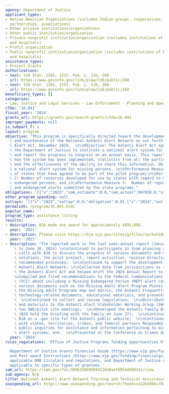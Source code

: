 ```yaml
---
agency: Department of Justice
applicant_types:
- Native American Organizations (includes Indian groups, cooperatives, corporations,
  partnerships, associations)
- Other private institutions/organizations
- Other public institution/organization
- Private nonprofit institution/organization (includes institutions of higher education
  and hospitals)
- Profit organization
- Public nonprofit institution/organization (includes institutions of higher education
  and hospitals)
assistance_types:
- Project Grants
authorizations:
- text: 134 Stat. 1182, 1257. Pub. L. 116, 260.
  url: https://www.govinfo.gov/link/plaw/116/public/260
- text: 134 Stat. 1182, 1257. Pub. L. 116, 260.
  url: https://www.govinfo.gov/link/plaw/116/public/260
beneficiary_types: []
categories:
- Law, Justice and Legal Services - Law Enforcement - Planning and Operations
cfda: '16.041'
fiscal_year: '2024'
grants_url: https://grants.gov/search-grants?cfda=16.041
improper_payments: null
is_subpart_f: 1
layout: program
objective: "This program is specifically directed toward the development, implementation,\
  \ and maintenance of the National Ashanti Alert Network as set forth in the Ashanti\
  \ Alert Act, December 2018.  \n\nObjective: The Ashanti Alert Act specifically requires\
  \ the Department of Justice to institute a national alert system for missing persons\
  \ and report the progress to Congress on an annual basis. This reporting includes\
  \ how the system has been implemented, statistics from all the participating states,\
  \ and the effectiveness of the ability to share this information. Objective: Institute\
  \ a national alert system for missing persons. \n\nPerformance Measure 1:  Number\
  \ of states that have agreed to be part of the pilot program;\n\nPerformance Measure\
  \ 2: Number of resources developed for use by states with regard to missing and\
  \ endangered persons; and,\n\nPerformance Measure 3:  Number of reported missing\
  \ and endangered alerts submitted by the state programs."
obligations: '[{"x":"2023","sam_estimate":0.0,"sam_actual":897038.0,"usa_spending_actual":895866.0},{"x":"2024","sam_estimate":0.0,"sam_actual":874548.0,"usa_spending_actual":858748.0},{"x":"2025","sam_estimate":0.0,"sam_actual":0.0,"usa_spending_actual":0.0}]'
other_program_spending: null
outlays: '[{"x":"2023","outlay":0.0,"obligation":0.0},{"x":"2024","outlay":1608.0,"obligation":858748.0},{"x":"2025","outlay":0.0,"obligation":0.0}]'
permalink: /program/16.041.html
popular_name: ''
program_type: assistance_listing
results:
- description: BJA made one award for approximately $895,866.
  year: '2021'
- description: Please visit https://bja.ojp.gov/sites/g/files/xyckuh186/files/media/document/National-Ashanti-Alert-Network-Fact-Sheet.pdf
  year: '2022'
- description: "The reported work in the last semi-annual report (January 1, 2024\
    \ to June 30, 2024) \n\nContinued to participate in team planning and technical\
    \ calls with BJA to discuss the progress of various documents and materials, technology\
    \ solutions, the pilot project, report activities, receive direction, and refine\
    \ recommended processes;  \n\nContinued to support the development of the National\
    \ Ashanti Alert Network; \n\nCollected data from jurisdictions as required by\
    \ the Ashanti Alert Act and helped draft the 2024 Annual Report to Congress; \n\
    \nCompiled and filed recommendations to the Federal Communications Commission\
    \ (FCC) about including a Missing Endangered Person (MEP) alert code;\n\nUpdated\
    \ various documents such as the Missing Adult Alert Program Points of Contact,\
    \ the Missing Adult Programs map and matrix, the Ashanti Frequently Asked Questions,\
    \ technology-related documents, educational materials, and presentation materials;\
    \  \n\nContinued to collect and review legislation;  \n\nDistributed information\
    \ and materials to the Ashanti Alert Stakeholder Working Group (SWG);  \n\nFacilitated\
    \ two SWG/pilot site meetings;  \n\nDeveloped the Ashanti Family Briefing materials\
    \ (BJA held the briefing with the family on June 27);  \n\nContinued to work with\
    \ BJA on a .gov site for the Ashanti public website;  \n\nContinued engagement\
    \ with states, territories, tribes, and federal partners Responded to various\
    \ public inquiries for assistance and information pertaining to missing adult\
    \ alert systems; and,  \n\nPresented at the Conference on Crimes Against Women."
  year: '2024'
rules_regulations: 'Office of Justice Programs funding opportunities https://www.ojp.gov/funding/explore/current-funding-opportunities

  Department of Justice Grants Financial Guide (https://www.ojp.gov/funding/financialguidedoj/overview)
  and Post award Instructions (https://www.ojp.gov/funding/financialguidedoj/iii-postaward-requirements),
  applicable OMB Circulars and regulations, and Department of Justice regulations
  applicable to specific types of grantees.'
sam_url: https://sam.gov/fal/3096258b95044110a0aef6954d8081e1/view
sub-agency: N/A
title: National Ashanti Alert Network Training and Technical Assistance Program
usaspending_url: https://www.usaspending.gov/search/?hash=ca12b4956c78d2c230b85d9423a563e1
---
```

